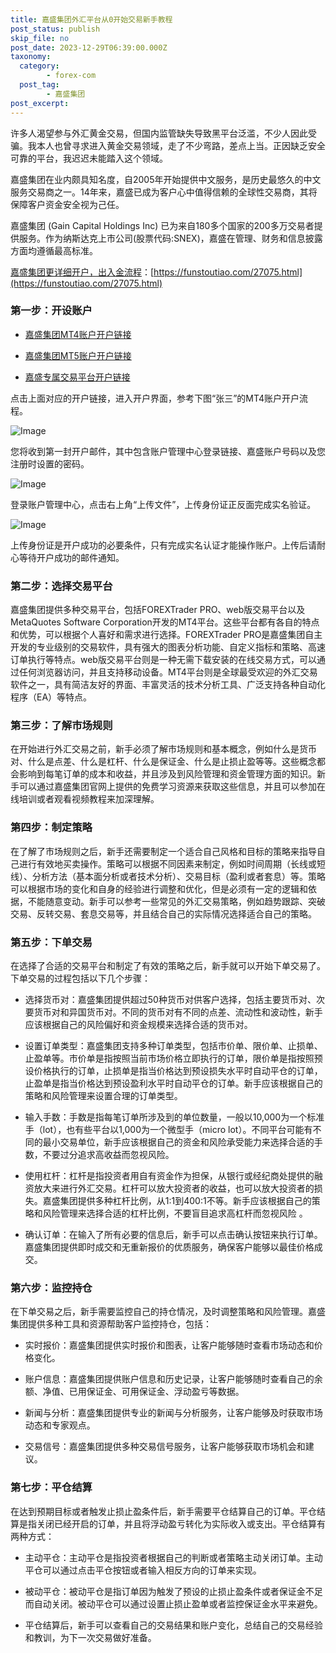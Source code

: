 ```yaml
---
title: 嘉盛集团外汇平台从0开始交易新手教程
post_status: publish
skip_file: no
post_date: 2023-12-29T06:39:00.000Z
taxonomy:
  category:
        - forex-com
  post_tag:
        - 嘉盛集团
post_excerpt: 
---
```

许多人渴望参与外汇黄金交易，但国内监管缺失导致黑平台泛滥，不少人因此受骗。我本人也曾寻求进入黄金交易领域，走了不少弯路，差点上当。正因缺乏安全可靠的平台，我迟迟未能踏入这个领域。

嘉盛集团在业内颇具知名度，自2005年开始提供中文服务，是历史最悠久的中文服务交易商之一。14年来，嘉盛已成为客户心中值得信赖的全球性交易商，其将保障客户资金安全视为己任。

嘉盛集团 (Gain Capital Holdings Inc) 已为来自180多个国家的200多万交易者提供服务。作为纳斯达克上市公司(股票代码:SNEX)，嘉盛在管理、财务和信息披露方面均遵循最高标准。

[嘉盛集团更详细开户，出入金流程](https://funstoutiao.com/27075.html)：[https://funstoutiao.com/27075.html](https://funstoutiao.com/27075.html)

### 第一步：开设账户

* [嘉盛集团MT4账户开户链接](https://s.ssgg.net/jsmt4)

* [嘉盛集团MT5账户开户链接](https://s.ssgg.net/jsmt5)

* [嘉盛专属交易平台开户链接](https://s.ssgg.net/js)

点击上面对应的开户链接，进入开户界面，参考下图“张三”的MT4账户开户流程。

![Image](https://prod-files-secure.s3.us-west-2.amazonaws.com/39ed1227-6d7d-4570-be36-9ccd4a2c4241/7a167aea-686b-400d-af59-4e18eb607a40/640.png?X-Amz-Algorithm=AWS4-HMAC-SHA256&X-Amz-Content-Sha256=UNSIGNED-PAYLOAD&X-Amz-Credential=ASIAZI2LB466VEVIRNMI%2F20250626%2Fus-west-2%2Fs3%2Faws4_request&X-Amz-Date=20250626T221307Z&X-Amz-Expires=3600&X-Amz-Security-Token=IQoJb3JpZ2luX2VjEG4aCXVzLXdlc3QtMiJHMEUCICCFbfx1uaOKVE7AfrDlWaSbIT2QoiwMHUR0tqCadfC2AiEA77NS8fIK0dX1YDWEHltffV3qLx3QNElE%2BZbhOtwTXs4q%2FwMIZxAAGgw2Mzc0MjMxODM4MDUiDCNJnnW3WP0kyMvWHSrcAw6ogeWO5Jqnp5SU%2BnpJrNX8M99rVHVvMqwjh7seBs6IA8e4ZcOa0RabaOH0TJMKz5LeKEcLlUnK66%2F%2BVJO%2FiTCOjM1ntV8oYcMIjjmZqn4kcvlQ0nwZG1HqJw47IoV7LhLLZHrbj9YBMp3AsHsenqjFMv4%2Bl203npRngXx4PT0Kd3BP9Wn5jvvnOWjjbtXsOLtfwbAJe%2FMccRsdZycOc6mbM0e7Ny3O%2BAoq1Iml4AEH3xUfFaaPypsBaubBheldvtTzVdNtVbH%2FtwNOrfcdlk1N4X2bs%2B9%2BPGG3w7XtXUl6yIFpPEqGBNYd9k%2BHHbyjzv0mjLmvFCahYPZtRrq1q2Ml50rREwrOSwSXWd3Eblh2zYeWWXwE6XE26kMy6tn3901XAFnrFYaxSWOilc6jnNNvUhZRZAP8bXYS4kpa%2BZZ0JpcTzwEIUZauROWJrSk0nF5lcsBrgZ0AF3LPG446tcZNvNdjh1ZDqZqUSiK6piq2JEn2ZKeGsYBbXFrzFDsz7gk6RS043tDZ37b5Qpv8edr78sAGmc226ok%2BIx2YGGcb%2F2VSqw0xM4S4BqDmgwsEaF58fj4g%2FDjWIx1C5h66P7VhxRhoV8zI9vCE367tJ1EWEjLArkaFxIOWk4a7MJ2D98IGOqUB9DaLhzdp7MIxsDiH6XOGx4%2B6Gj3X%2Fs1Pkr0HYvZBlEkjPfEQCU%2FSotPjE2HqY0sR6sGG1p1NdUYngxKtPftJQE5rJLle6r3U6LHX%2FIYP8qZvimDc8N8oLK1HH67FnrJbKXW1y%2BnBBhGx8try4H9SN39eMYSNUN5549mphhuRgJ7FF8yvt9KjmeTLmXOhAeEGuAZbrlnF1I%2FIum3rl1Ufux5IkFTr&X-Amz-Signature=da0f4a0b045bbac1e21750b5e3b73fa18244451a443eb7b3efd621e485435f7e&X-Amz-SignedHeaders=host&x-amz-checksum-mode=ENABLED&x-id=GetObject)

您将收到第一封开户邮件，其中包含账户管理中心登录链接、嘉盛账户号码以及您注册时设置的密码。

![Image](https://prod-files-secure.s3.us-west-2.amazonaws.com/39ed1227-6d7d-4570-be36-9ccd4a2c4241/eaa1c6b3-2877-4284-a0e1-530e222c27fb/image.png?X-Amz-Algorithm=AWS4-HMAC-SHA256&X-Amz-Content-Sha256=UNSIGNED-PAYLOAD&X-Amz-Credential=ASIAZI2LB466VEVIRNMI%2F20250626%2Fus-west-2%2Fs3%2Faws4_request&X-Amz-Date=20250626T221307Z&X-Amz-Expires=3600&X-Amz-Security-Token=IQoJb3JpZ2luX2VjEG4aCXVzLXdlc3QtMiJHMEUCICCFbfx1uaOKVE7AfrDlWaSbIT2QoiwMHUR0tqCadfC2AiEA77NS8fIK0dX1YDWEHltffV3qLx3QNElE%2BZbhOtwTXs4q%2FwMIZxAAGgw2Mzc0MjMxODM4MDUiDCNJnnW3WP0kyMvWHSrcAw6ogeWO5Jqnp5SU%2BnpJrNX8M99rVHVvMqwjh7seBs6IA8e4ZcOa0RabaOH0TJMKz5LeKEcLlUnK66%2F%2BVJO%2FiTCOjM1ntV8oYcMIjjmZqn4kcvlQ0nwZG1HqJw47IoV7LhLLZHrbj9YBMp3AsHsenqjFMv4%2Bl203npRngXx4PT0Kd3BP9Wn5jvvnOWjjbtXsOLtfwbAJe%2FMccRsdZycOc6mbM0e7Ny3O%2BAoq1Iml4AEH3xUfFaaPypsBaubBheldvtTzVdNtVbH%2FtwNOrfcdlk1N4X2bs%2B9%2BPGG3w7XtXUl6yIFpPEqGBNYd9k%2BHHbyjzv0mjLmvFCahYPZtRrq1q2Ml50rREwrOSwSXWd3Eblh2zYeWWXwE6XE26kMy6tn3901XAFnrFYaxSWOilc6jnNNvUhZRZAP8bXYS4kpa%2BZZ0JpcTzwEIUZauROWJrSk0nF5lcsBrgZ0AF3LPG446tcZNvNdjh1ZDqZqUSiK6piq2JEn2ZKeGsYBbXFrzFDsz7gk6RS043tDZ37b5Qpv8edr78sAGmc226ok%2BIx2YGGcb%2F2VSqw0xM4S4BqDmgwsEaF58fj4g%2FDjWIx1C5h66P7VhxRhoV8zI9vCE367tJ1EWEjLArkaFxIOWk4a7MJ2D98IGOqUB9DaLhzdp7MIxsDiH6XOGx4%2B6Gj3X%2Fs1Pkr0HYvZBlEkjPfEQCU%2FSotPjE2HqY0sR6sGG1p1NdUYngxKtPftJQE5rJLle6r3U6LHX%2FIYP8qZvimDc8N8oLK1HH67FnrJbKXW1y%2BnBBhGx8try4H9SN39eMYSNUN5549mphhuRgJ7FF8yvt9KjmeTLmXOhAeEGuAZbrlnF1I%2FIum3rl1Ufux5IkFTr&X-Amz-Signature=4ab254f1bc23b744792d90aed1a0fc913283a04be1120cb6fd05fa84a2f5f230&X-Amz-SignedHeaders=host&x-amz-checksum-mode=ENABLED&x-id=GetObject)

登录账户管理中心，点击右上角“上传文件”，上传身份证正反面完成实名验证。

![Image](https://prod-files-secure.s3.us-west-2.amazonaws.com/39ed1227-6d7d-4570-be36-9ccd4a2c4241/54090639-09fc-46b4-a135-e0289f707147/image.png?X-Amz-Algorithm=AWS4-HMAC-SHA256&X-Amz-Content-Sha256=UNSIGNED-PAYLOAD&X-Amz-Credential=ASIAZI2LB466VEVIRNMI%2F20250626%2Fus-west-2%2Fs3%2Faws4_request&X-Amz-Date=20250626T221307Z&X-Amz-Expires=3600&X-Amz-Security-Token=IQoJb3JpZ2luX2VjEG4aCXVzLXdlc3QtMiJHMEUCICCFbfx1uaOKVE7AfrDlWaSbIT2QoiwMHUR0tqCadfC2AiEA77NS8fIK0dX1YDWEHltffV3qLx3QNElE%2BZbhOtwTXs4q%2FwMIZxAAGgw2Mzc0MjMxODM4MDUiDCNJnnW3WP0kyMvWHSrcAw6ogeWO5Jqnp5SU%2BnpJrNX8M99rVHVvMqwjh7seBs6IA8e4ZcOa0RabaOH0TJMKz5LeKEcLlUnK66%2F%2BVJO%2FiTCOjM1ntV8oYcMIjjmZqn4kcvlQ0nwZG1HqJw47IoV7LhLLZHrbj9YBMp3AsHsenqjFMv4%2Bl203npRngXx4PT0Kd3BP9Wn5jvvnOWjjbtXsOLtfwbAJe%2FMccRsdZycOc6mbM0e7Ny3O%2BAoq1Iml4AEH3xUfFaaPypsBaubBheldvtTzVdNtVbH%2FtwNOrfcdlk1N4X2bs%2B9%2BPGG3w7XtXUl6yIFpPEqGBNYd9k%2BHHbyjzv0mjLmvFCahYPZtRrq1q2Ml50rREwrOSwSXWd3Eblh2zYeWWXwE6XE26kMy6tn3901XAFnrFYaxSWOilc6jnNNvUhZRZAP8bXYS4kpa%2BZZ0JpcTzwEIUZauROWJrSk0nF5lcsBrgZ0AF3LPG446tcZNvNdjh1ZDqZqUSiK6piq2JEn2ZKeGsYBbXFrzFDsz7gk6RS043tDZ37b5Qpv8edr78sAGmc226ok%2BIx2YGGcb%2F2VSqw0xM4S4BqDmgwsEaF58fj4g%2FDjWIx1C5h66P7VhxRhoV8zI9vCE367tJ1EWEjLArkaFxIOWk4a7MJ2D98IGOqUB9DaLhzdp7MIxsDiH6XOGx4%2B6Gj3X%2Fs1Pkr0HYvZBlEkjPfEQCU%2FSotPjE2HqY0sR6sGG1p1NdUYngxKtPftJQE5rJLle6r3U6LHX%2FIYP8qZvimDc8N8oLK1HH67FnrJbKXW1y%2BnBBhGx8try4H9SN39eMYSNUN5549mphhuRgJ7FF8yvt9KjmeTLmXOhAeEGuAZbrlnF1I%2FIum3rl1Ufux5IkFTr&X-Amz-Signature=5a3a6685a0a16bbd917373974a928ab52807c396fc3740cd0e9be76b79bb9c1a&X-Amz-SignedHeaders=host&x-amz-checksum-mode=ENABLED&x-id=GetObject)

上传身份证是开户成功的必要条件，只有完成实名认证才能操作账户。上传后请耐心等待开户成功的邮件通知。

### 第二步：选择交易平台

嘉盛集团提供多种交易平台，包括FOREXTrader PRO、web版交易平台以及MetaQuotes Software Corporation开发的MT4平台。这些平台都有各自的特点和优势，可以根据个人喜好和需求进行选择。FOREXTrader PRO是嘉盛集团自主开发的专业级别的交易软件，具有强大的图表分析功能、自定义指标和策略、高速订单执行等特点。web版交易平台则是一种无需下载安装的在线交易方式，可以通过任何浏览器访问，并且支持移动设备。MT4平台则是全球最受欢迎的外汇交易软件之一，具有简洁友好的界面、丰富灵活的技术分析工具、广泛支持各种自动化程序（EA）等特点。

### 第三步：了解市场规则

在开始进行外汇交易之前，新手必须了解市场规则和基本概念，例如什么是货币对、什么是点差、什么是杠杆、什么是保证金、什么是止损止盈等等。这些概念都会影响到每笔订单的成本和收益，并且涉及到风险管理和资金管理方面的知识。新手可以通过嘉盛集团官网上提供的免费学习资源来获取这些信息，并且可以参加在线培训或者观看视频教程来加深理解。

### 第四步：制定策略

在了解了市场规则之后，新手还需要制定一个适合自己风格和目标的策略来指导自己进行有效地买卖操作。策略可以根据不同因素来制定，例如时间周期（长线或短线）、分析方法（基本面分析或者技术分析）、交易目标（盈利或者套息）等。策略可以根据市场的变化和自身的经验进行调整和优化，但是必须有一定的逻辑和依据，不能随意变动。新手可以参考一些常见的外汇交易策略，例如趋势跟踪、突破交易、反转交易、套息交易等，并且结合自己的实际情况选择适合自己的策略。

### 第五步：下单交易

在选择了合适的交易平台和制定了有效的策略之后，新手就可以开始下单交易了。下单交易的过程包括以下几个步骤：

* 选择货币对：嘉盛集团提供超过50种货币对供客户选择，包括主要货币对、次要货币对和异国货币对。不同的货币对有不同的点差、流动性和波动性，新手应该根据自己的风险偏好和资金规模来选择合适的货币对。

* 设置订单类型：嘉盛集团支持多种订单类型，包括市价单、限价单、止损单、止盈单等。市价单是指按照当前市场价格立即执行的订单，限价单是指按照预设价格执行的订单，止损单是指当价格达到预设损失水平时自动平仓的订单，止盈单是指当价格达到预设盈利水平时自动平仓的订单。新手应该根据自己的策略和风险管理来设置合理的订单类型。

* 输入手数：手数是指每笔订单所涉及到的单位数量，一般以10,000为一个标准手（lot），也有些平台以1,000为一个微型手（micro lot）。不同平台可能有不同的最小交易单位，新手应该根据自己的资金和风险承受能力来选择合适的手数，不要过分追求高收益而忽视风险。

* 使用杠杆：杠杆是指投资者用自有资金作为担保，从银行或经纪商处提供的融资放大来进行外汇交易。杠杆可以放大投资者的收益，也可以放大投资者的损失。嘉盛集团提供多种杠杆比例，从1:1到400:1不等。新手应该根据自己的策略和风险管理来选择合适的杠杆比例，不要盲目追求高杠杆而忽视风险 。

* 确认订单：在输入了所有必要的信息后，新手可以点击确认按钮来执行订单。嘉盛集团提供即时成交和无重新报价的优质服务，确保客户能够以最佳价格成交。

### 第六步：监控持仓

在下单交易之后，新手需要监控自己的持仓情况，及时调整策略和风险管理。嘉盛集团提供多种工具和资源帮助客户监控持仓，包括：

* 实时报价：嘉盛集团提供实时报价和图表，让客户能够随时查看市场动态和价格变化。

* 账户信息：嘉盛集团提供账户信息和历史记录，让客户能够随时查看自己的余额、净值、已用保证金、可用保证金、浮动盈亏等数据。

* 新闻与分析：嘉盛集团提供专业的新闻与分析服务，让客户能够及时获取市场动态和专家观点。

* 交易信号：嘉盛集团提供多种交易信号服务，让客户能够获取市场机会和建议。

### 第七步：平仓结算

在达到预期目标或者触发止损止盈条件后，新手需要平仓结算自己的订单。平仓结算是指关闭已经开启的订单，并且将浮动盈亏转化为实际收入或支出。平仓结算有两种方式：

* 主动平仓：主动平仓是指投资者根据自己的判断或者策略主动关闭订单。主动平仓可以通过点击平仓按钮或者输入相反方向的订单来实现。

* 被动平仓：被动平仓是指订单因为触发了预设的止损止盈条件或者保证金不足而自动关闭。被动平仓可以通过设置止损止盈单或者监控保证金水平来避免。

* 平仓结算后，新手可以查看自己的交易结果和账户变化，总结自己的交易经验和教训，为下一次交易做好准备。